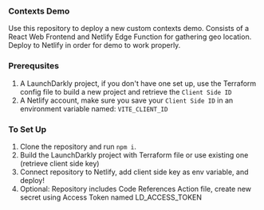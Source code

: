 ### Contexts Demo

Use this repository to deploy a new custom contexts demo. Consists of a React Web Frontend and Netlify Edge Function for gathering geo location. Deploy to Netlify in order for demo to work properly.

### Prerequsites

1. A LaunchDarkly project, if you don't have one set up, use the Terraform config file to build a new project and retrieve the `Client Side ID`
2. A Netlify account, make sure you save your `Client Side ID` in an environment variable named: `VITE_CLIENT_ID`

### To Set Up

1. Clone the repository and run `npm i`.
2. Build the LaunchDarkly project with Terraform file or use existing one (retrieve client side key)
3. Connect repository to Netlify, add client side key as env variable, and deploy!
4. Optional: Repository includes Code References Action file, create new secret using Access Token named LD_ACCESS_TOKEN
